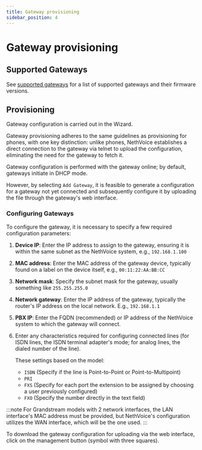 ```yaml
---
title: Gateway provisioning
sidebar_position: 4
---
```


# Gateway provisioning

## Supported Gateways

See [supported gateways](supported_gateways) for a list of supported gateways and their firmware versions.

## Provisioning

Gateway configuration is carried out in the Wizard.

Gateway provisioning adheres to the same guidelines as provisioning for phones, with one key distinction: unlike phones, NethVoice establishes a direct connection to the gateway via telnet to upload the configuration, eliminating the need for the gateway to fetch it.

Gateway configuration is performed with the gateway online; by default, gateways initiate in DHCP mode.

However, by selecting `Add Gateway`, it is feasible to generate a configuration for a gateway not yet connected and subsequently configure it by uploading the file through the gateway's web interface.

### Configuring Gateways

To configure the gateway, it is necessary to specify a few required configuration parameters:

1. **Device IP**: Enter the IP address to assign to the gateway, ensuring it is within the same subnet as the NethVoice system, e.g., `192.168.1.100`
2. **MAC address**: Enter the MAC address of the gateway device, typically found on a label on the device itself, e.g., `00:11:22:AA:BB:CC`
3. **Network mask**: Specify the subnet mask for the gateway, usually something like `255.255.255.0`
4. **Network gateway**: Enter the IP address of the gateway, typically the router's IP address on the local network. E.g., `192.168.1.1`
5. **PBX IP**: Enter the FQDN (recommended) or IP address of the NethVoice system to which the gateway will connect.
6. Enter any characteristics required for configuring connected lines (for ISDN lines, the ISDN terminal adapter's mode; for analog lines, the dialed number of the line).
   
   These settings based on the model:

    - `ISDN` (Specify if the line is Point-to-Point or Point-to-Multipoint)
    - `PRI`
    - `FXS` (Specify for each port the extension to be assigned by choosing a user previously configured)
    - `FXO` (Specify the number directly in the text field)


:::note
For Grandstream models with 2 network interfaces, the LAN interface's MAC address must be provided, but NethVoice's configuration utilizes the WAN interface, which will be the one used.
:::

To download the gateway configuration for uploading via the web interface, click on the management button (symbol with three squares).

